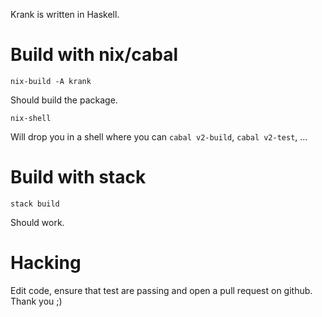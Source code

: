 Krank is written in Haskell.

# Build with nix/cabal

```
nix-build -A krank
```

Should build the package.

```
nix-shell
```

Will drop you in a shell where you can `cabal v2-build`, `cabal v2-test`, ...

# Build with stack

```
stack build
```

Should work.

# Hacking

Edit code, ensure that test are passing and open a pull request on github. Thank you ;)
